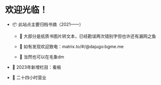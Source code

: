 # 欢迎光临！

- 📦 此站点主要归档书摘（2021——）

    - 🚧 大部分是纸质书图片转文本，已经勘误两次错别字但也许还有漏网之鱼
  
    - 📲 如有发现欢迎致电：matrix.to/#/@dajugo:bgme.me
  
    - 🐾 当然也可以在毛象dm

- 📰 2023年新增栏目：看板

- 🍟 二十四小时营业